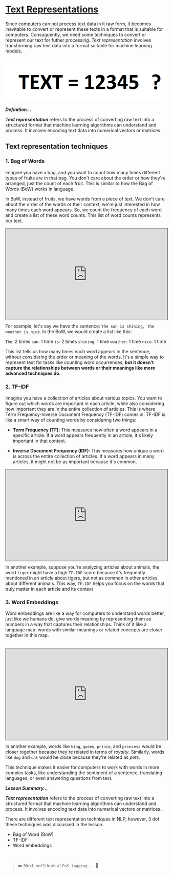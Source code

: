 # <u> Text Representations </u>

Since computers can not process text data in it raw form, it becomes inevitable to convert or represent these texts in a format that is suitable for computers. Consuquently, we need some techniques to convert or represent our text for futher processing. _Text representation_ involves transforming raw text data into a format suitable for machine learning models.

![text-representation.png](./nlp/text-representation.png)


<aside>

**_Definition..._**

**_Text representation_** refers to the process of converting raw text into a structured format that machine learning algorithms can understand and process. It involves encoding text data into numerical vectors or matrices.
</aside>

## Text representation techniques

### 1. Bag of Words
Imagine you have a bag, and you want to count how many times different types of fruits are in that bag. You don't care about the order or how they're arranged, just the count of each fruit. This is similar to how the Bag of Words (BoW) works in language.

In BoW, instead of fruits, we have words from a piece of text. We don't care about the order of the words or their context, we're just interested in how many times each word appears. So, we count the frequency of each word and create a list of these word counts. This list of word counts represents our text.

<div style="position: relative; padding-bottom: 56.25%; height: 0;"><iframe src="https://www.youtube.com/embed/UFtXy0KRxVI" title="Sample Data Science Project" frameborder="0" allow="accelerometer; autoplay; clipboard-write; encrypted-media; gyroscope; picture-in-picture" allowfullscreen style="position: absolute; top: 0; left: 0; width: 100%; height: 100%; border: 2px solid grey;"></iframe></div>

For example, let's say we have the sentence: `The sun is shining, the weather is nice`. In the BoW, we would create a list like this:

`The`: 2 times
`sun`: 1 time
`is`: 2 times
`shining`: 1 time
`weather`: 1 time
`nice`: 1 time

This list tells us how many times each word appears in the sentence, without considering the order or meaning of the words. It's a simple way to represent text for tasks like counting word occurrences, **but it doesn't capture the relationships between words or their meanings like more advanced techniques do**.

### 2. TF-IDF
Imagine you have a collection of articles about various topics. You want to figure out which words are important in each article, while also considering how important they are in the entire collection of articles. This is where Term Frequency-Inverse Document Frequency (TF-IDF) comes in. TF-IDF is like a smart way of counting words by considering two things:

- **Term Frequency (TF)**: This measures how often a word appears in a specific article. If a word appears frequently in an article, it's likely important in that context.

- **Inverse Document Frequency (IDF)**: This measures how unique a word is across the entire collection of articles. If a word appears in many articles, it might not be as important because it's common.

<div style="position: relative; padding-bottom: 56.25%; height: 0;"><iframe src="https://www.youtube.com/embed/C3V2Lf1Y9Qk?start=8" title="Sample Data Science Project" frameborder="0" allow="accelerometer; autoplay; clipboard-write; encrypted-media; gyroscope; picture-in-picture" allowfullscreen style="position: absolute; top: 0; left: 0; width: 100%; height: 100%; border: 2px solid grey;"></iframe></div>

In another example, suppose you're analyzing articles about animals, the word `tiger` might have a high `TF-IDF` score because it's frequently mentioned in an article about tigers, but not as common in other articles about different animals. This way, `TF-IDF` helps you focus on the words that truly matter in each article and its context

### 3. Word Embeddings
Word embeddings are like a way for computers to understand words better, just like we humans do. give words meaning by representing them as numbers in a way that captures their relationships. Think of it like a language map: words with similar meanings or related concepts are closer together in this map.

<br>
<div style="position: relative; padding-bottom: 56.25%; height: 0;"><iframe src="https://www.youtube.com/embed/5MaWmXwxFNQ" title="Sample Data Science Project" frameborder="0" allow="accelerometer; autoplay; clipboard-write; encrypted-media; gyroscope; picture-in-picture" allowfullscreen style="position: absolute; top: 0; left: 0; width: 100%; height: 100%; border: 2px solid grey;"></iframe></div>

In another example, words like `king`, `queen`, `prince`, and `princess` would be closer together because they're related in terms of _royalty_. Similarly, words like `dog` and `cat` would be close because they're related as _pets_.

This technique makes it easier for computers to work with words in more complex tasks, like understanding the sentiment of a sentence, translating languages, or even answering questions from text.


<aside>

**_Lesson Summary..._**

**_Text representation_** refers to the process of converting raw text into a structured format that machine learning algorithms can understand and process. It involves encoding text data into numerical vectors or matrices..

There are different text representation techniques in NLP, however, 3 dof these techniques was discussed in the lesson.
- Bag of Word (BoW)
- TF-IDF
- Word embeddings
</aside>


<br>

> ➡️ Next, we'll look at `PoS tagging...` 🎯.
